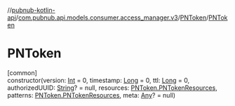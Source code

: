 //[pubnub-kotlin-api](../../../index.md)/[com.pubnub.api.models.consumer.access_manager.v3](../index.md)/[PNToken](index.md)/[PNToken](-p-n-token.md)

# PNToken

[common]\
constructor(version: [Int](https://kotlinlang.org/api/latest/jvm/stdlib/kotlin/-int/index.html) = 0, timestamp: [Long](https://kotlinlang.org/api/latest/jvm/stdlib/kotlin/-long/index.html) = 0, ttl: [Long](https://kotlinlang.org/api/latest/jvm/stdlib/kotlin/-long/index.html) = 0, authorizedUUID: [String](https://kotlinlang.org/api/latest/jvm/stdlib/kotlin/-string/index.html)? = null, resources: [PNToken.PNTokenResources](-p-n-token-resources/index.md), patterns: [PNToken.PNTokenResources](-p-n-token-resources/index.md), meta: [Any](https://kotlinlang.org/api/latest/jvm/stdlib/kotlin/-any/index.html)? = null)
